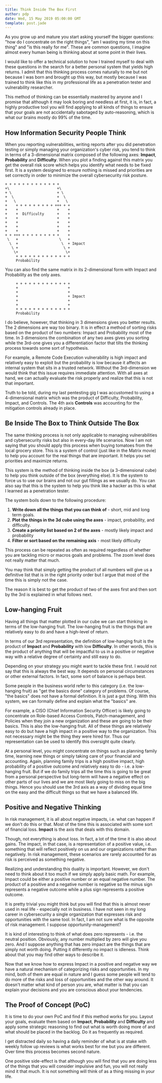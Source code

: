 ```yaml
---
title: Think Inside The Box First
author: pdp
date: Wed, 15 May 2019 05:00:00 GMT
template: post.jade
---
```


As you grow up and mature you start asking yourself the bigger questions: "how do I concentrate on the right things", "am I wasting my time on this thing" and "is this really for me". These are common questions, I imagine almost every human being is thinking about at some point in their lives.

I would like to offer a technical solution to how I trained myself to deal with these questions in the search for a better personal system that yields high returns. I admit that this thinking process comes naturally to me but not because I was born and brought up this way, but mostly because I was trained to think like this in my professional life as a penetration tester and vulnerability researcher.

This method of thinking can be essentially mastered by anyone and I promise that although it may look boring and needless at first, it is, in fact, a highly productive tool you will find applying to all kinds of things to ensure that your goals are not accidentally sabotaged by auto-reasoning, which is what our brains mostly do 99% of the time.

## How Information Security People Think

When you reporting vulnerabilities, writing reports after you did penetration testing or simply managing your organization's cyber risk, you tend to think in terms of a 3-dimensional matrix composed of the following axes: **Impact**, **Probability** and **Difficulty**. When you plot a finding against this matrix you get the overall risk score which helps you identify what needs to be fixed first. It is a system designed to ensure nothing is missed and priorities are set correctly in order to minimize the overall cybersecurity risk posture.

```
+ + + + + + + + + + + + +
+\                      +\
+ \                     + \
+  \                    +  \
+   \                   +   \
+    + + + + + + + + + +++ + +
+    +                  +    +
+    +  Difficulty      +    +
+    +                  +    +
+    +                  +    +
+    +                  +    +
+    +                  +    +
+ + +++ + + + + + + + + +    +
 \   +                   \   +
  \  +                    \  + Impact
   \ +                     \ +
    \+                      \+
     + + + + + + + + + + + + +
     Probability
```

You can also find the same matrix in its 2-dimensional form with Impact and Probability as the only axes.

```
     + + + + + + + + + + + + +
     +                       +
     +                       +
     +                       + Impact
     +                       +
     +                       +
     + + + + + + + + + + + + +
     Probability
```

I do believe, however, that thinking in 3 dimensions gives you better results. The 2 dimensions are way too binary. It is in effect a method of sorting risks based on the product of two numbers: Impact and Probability most of the time. In 3 dimensions the combination of any two axes gives you sorting while the 3rd-one gives you a differentiation factor that tilts the thinking process towards some sort of hypothesis.

For example, a Remote Code Execution vulnerability is high impact and relatively easy to exploit but the probability is low because it affects an internal system that sits in a trusted network. Without the 3rd-dimension we would think that this issue requires immediate attention. With all axes at hand, we can actually evaluate the risk properly and realize that this is not that important.

Truth to be told, during my last pentesting gig I was accustomed to using a 4-dimensional matrix which was the product of Difficulty, Probability, Impact, and Controls. The 4th axis **Controls** was accounting for the mitigation controls already in place.

## Be Inside The Box to Think Outside The Box

The same thinking process is not only applicable to managing vulnerabilities and cybersecurity risks but also in every-day life scenarios. Now I am not saying that you should apply this process when buying tomatoes from the local grocery store. This is a system of control (just like in the Matrix movie) to help you account for the real things that are important. It helps you set priorities and maximize returns.

This system is the method of thinking inside the box (a 3-dimensional cube) to help you think outside of the box (everything else). It is the system to force us to use our brains and not our gut fillings as we usually do. You can also say that this is the system to help you think like a hacker as this is what I learned as a penetration tester.

The system boils down to the following procedure:

1. **Write down all the things that you can think of** - short, mid and long term goals.
2. **Plot the things in the 3d cube using the axes** - impact, probability, and difficulty.
3. **Create a priority list based on 2 of the axes** - mostly likely impact and probability
4. **Filter or sort based on the remaining axis** - most likely difficulty

This process can be repeated as often as required regardless of whether you are tackling micro or macros goals and problems. The zoom level does not really matter that much.

You may think that simply getting the product of all numbers will give us a definitive list that is in the right priority order but I argue that most of the time this is simply not the case.

The reason it is best to get the product of two of the axes first and then sort by the 3rd is explained in what follows next.

## Low-hanging Fruit

Having all things that matter plotted in our cube we can start thinking in terms of the low-hanging fruit. The low-hanging fruit is the things that are relatively easy to do and have a high-level of return.

In terms of our 3rd representation, the definition of low-hanging fruit is the product of **Impact** and **Probability** with low **Difficulty**. In other words, this is the product of anything that will be impactful to us in a positive or negative way with a relative degree of certainty and still easy to do.

Depending on your strategy you might want to tackle these first. I would not say that this is always the best way. It depends on personal circumstances or other external factors. In fact, some sort of balance is perhaps best.

Some people in the business world refer to this category (i.e. the low-hanging fruit) as "get the basics done" category of problems. Of course, "the basics" does not have a formal definition. It is just a gut thing. With this system, we can formally define and explain what the "basics" are.

For example, a CISO (Chief Information Security Officer) is likely going to concentrate on Role-based Access Controls, Patch-management, and Policies when they join a new organization and these are going to be their basics. This is also the low-hanging fruit. All of these things are relatively easy to do but have a high impact in a positive way to the organization. This not necessary might be the thing they were hired for. Thus our representation can be used to identify this oversight quite clearly.

At a personal level, you might concentrate on things such as planning family time, learning new things or simply taking care of your financial and accounting. Again, planning family trips is a high positive impact, high probability of a positive outcome and relatively easy to do - i.e. a low-hanging fruit. But if we do family trips all the time this is going to be great from a personal perspective but long-term will have a negative effect on other parts of our lives and we are most likely going to miss on the big things. Hence you should use the 3rd axis as a way of dividing equal time on the easy and the difficult things so that we have a balanced life.

## Positive and Negative Thinking

In risk management, it is all about negative impacts, i.e. what can happen if we don't do this or that. Most of the time this is associated with some sort of financial loss. **Impact** is the axis that deals with this domain.

Though, not everything is about loss. In fact, a lot of the time it is also about gains. The impact, in that case, is a representation of a positive value, i.e. something that will reflect positively on us and our organizations rather than negatively. In risk management, these scenarios are rarely accounted for as risk is perceived as something negative.

Realizing and understanding this duality is important. However, we don't need to think about it too much if we simply apply basic math. For example, Impact could be either a positive number or an equal negative number. The product of a positive and a negative number is negative so the minus sign represents a negative outcome while a plus sign represents a positive outcome.

It is pretty trivial you might think but you will find that this is almost never used in real life - especially not in business. I have not seen in my long career in cybersecurity a single organization that expresses risk and opportunities with the same tool. In fact, I am not sure what is the opposite of risk management. I suppose opportunity-management?

It is kind of interesting to think of what does zero represents - i.e. the neutral position. Obviously, any number multiplied by zero will give you zero. And I suppose anything that has zero impact are the things that are simply not worth doing. Putting it differently no impact is idleness. Think about that you may find other ways to describe it.

Now that we know how to express Impact in a positive and negative way we have a natural mechanism of categorizing risks and opportunities. In my mind, both of them are equal in nature and I guess some people will tend to do more of the risks and loss of opportunities and the other way around. It doesn't matter what kind of person you are, what matter is that you can explain your decisions and you are conscious about your tendencies.

## The Proof of Concept (PoC)

It is time to do your own PoC and find if this method works for you. Layout your goals, evaluate them based on **Impact**, **Probability** and **Difficulty** and apply some strategic reasoning to find out what is worth doing more of and what should be placed in the backlog. Do it as frequently as required.

I get distracted daily so having a daily reminder of what is at stake with weekly follow up reviews is what works best for me but you are different. Over time this process becomes second nature.

One positive side-effect is that although you will find that you are doing less of the things that you will consider impulsive and fun, you will not really mind it that much. It is not something will think of as a thing missing in your life.
